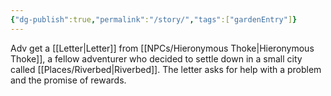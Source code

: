 ```yaml
---
{"dg-publish":true,"permalink":"/story/","tags":["gardenEntry"]}
---
```



Adv get a [[Letter\|Letter]] from [[NPCs/Hieronymous Thoke\|Hieronymous Thoke]], a fellow adventurer who decided to settle down in a small city called [[Places/Riverbed\|Riverbed]].  The letter asks for help with a problem and the promise of rewards. 